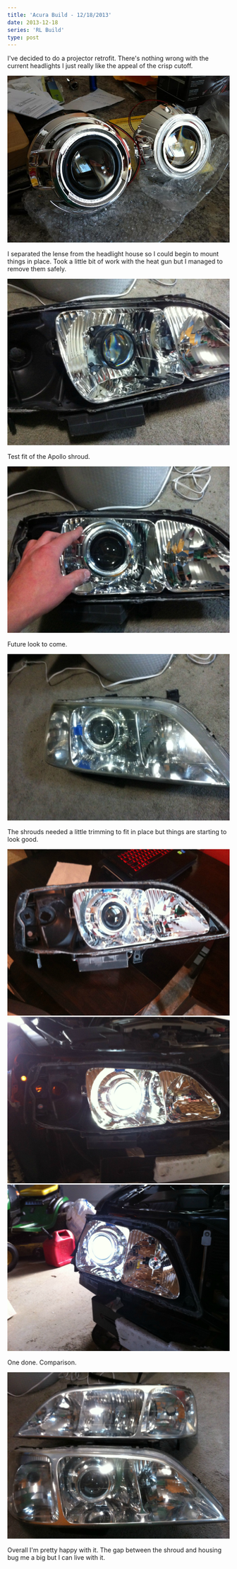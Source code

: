 ```yaml
---
title: 'Acura Build - 12/18/2013'
date: 2013-12-18
series: 'RL Build'
type: post
---
```


I've decided to do a projector retrofit. There's nothing wrong with the current headlights I just really like the appeal of the crisp cutoff.

![Comparison of projector shrouds](images/1.jpg)

I separated the lense from the headlight house so I could begin to mount things in place. Took a little bit of work with the heat gun but I managed to remove them safely.

![Projector tested fitted into headlight](images/2.jpg)

Test fit of the Apollo shroud.

![Projector with shroud in place](images/3.jpg)

Future look to come.

![Mockup with headlight lense on](images/4.jpg)

The shrouds needed a little trimming to fit in place but things are starting to look good.

![Trimmed shroud](images/5.jpg)
![Lit up projector](images/6.jpg)
![Second angle of lit up projector](images/7.jpg)

One done. Comparison.

![Comparison of headlight with projector and no projector](images/8.jpg)

Overall I'm pretty happy with it. The gap between the shroud and housing bug me a big but I can live with it.
